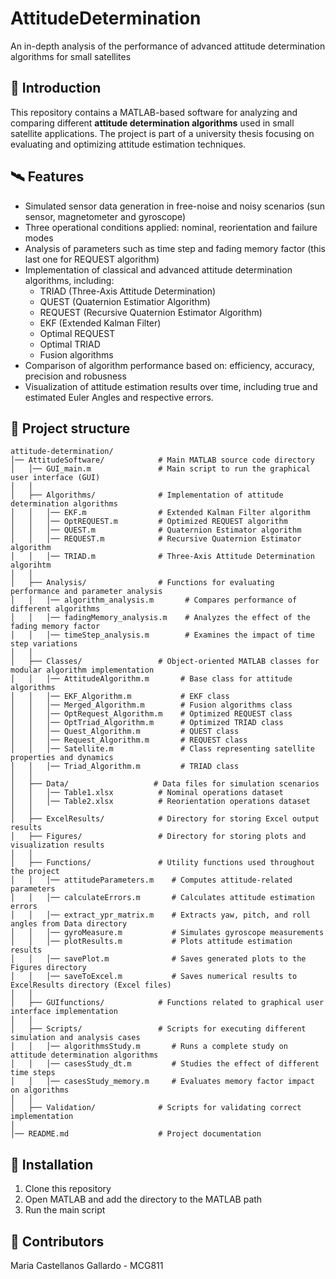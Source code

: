 # AttitudeDetermination
An in-depth analysis of the performance of advanced attitude determination algorithms for small satellites

## 🚀 Introduction
This repository contains a MATLAB-based software for analyzing and comparing different **attitude determination algorithms** used in small satellite applications. The project is part of a university thesis focusing on evaluating and optimizing attitude estimation techniques.

## 🛰️ Features
- Simulated sensor data generation in free-noise and noisy scenarios (sun sensor, magnetometer and gyroscope)
- Three operational conditions applied: nominal, reorientation and failure modes
- Analysis of parameters such as time step and fading memory factor (this last one for REQUEST algorithm)
- Implementation of classical and advanced attitude determination algorithms, including:
  - TRIAD (Three-Axis Attitude Determination)
  - QUEST (Quaternion Estimatior Algorithm)
  - REQUEST (Recursive Quaternion Estimator Algorithm)
  - EKF (Extended Kalman Filter)
  - Optimal REQUEST
  - Optimal TRIAD
  - Fusion algorithms
- Comparison of algorithm performance based on: efficiency, accuracy, precision and robusness
- Visualization of attitude estimation results over time, including true and estimated Euler Angles and respective errors.

## 📁 Project structure
```plaintext
attitude-determination/
│── AttitudeSoftware/            # Main MATLAB source code directory
│   │── GUI_main.m               # Main script to run the graphical user interface (GUI)
│   │
│   ├── Algorithms/              # Implementation of attitude determination algorithms
│   │   │── EKF.m                # Extended Kalman Filter algorithm
│   │   │── OptREQUEST.m         # Optimized REQUEST algorithm
│   │   │── QUEST.m              # Quaternion Estimator algorithm
│   │   │── REQUEST.m            # Recursive Quaternion Estimator algorithm
│   │   │── TRIAD.m              # Three-Axis Attitude Determination algorihtm
│   │
│   ├── Analysis/                # Functions for evaluating performance and parameter analysis
│   │   │── algorithm_analysis.m       # Compares performance of different algorithms
│   │   │── fadingMemory_analysis.m    # Analyzes the effect of the fading memory factor
│   │   │── timeStep_analysis.m        # Examines the impact of time step variations
│   │
│   ├── Classes/                 # Object-oriented MATLAB classes for modular algorithm implementation
│   │   │── AttitudeAlgorithm.m       # Base class for attitude algorithms
│   │   │── EKF_Algorithm.m           # EKF class 
│   │   │── Merged_Algorithm.m        # Fusion algorithms class
│   │   │── OptRequest_Algorithm.m    # Optimized REQUEST class
│   │   │── OptTriad_Algorithm.m      # Optimized TRIAD class
│   │   │── Quest_Algorithm.m         # QUEST class
│   │   │── Request_Algorithm.m       # REQUEST class
│   │   │── Satellite.m               # Class representing satellite properties and dynamics
│   │   │── Triad_Algorithm.m         # TRIAD class
│   │
│   ├── Data/                   # Data files for simulation scenarios
│   │   │── Table1.xlsx          # Nominal operations dataset
│   │   │── Table2.xlsx          # Reorientation operations dataset
│   │
│   ├── ExcelResults/            # Directory for storing Excel output results
│   ├── Figures/                 # Directory for storing plots and visualization results
│   │
│   ├── Functions/               # Utility functions used throughout the project
│   │   │── attitudeParameters.m    # Computes attitude-related parameters
│   │   │── calculateErrors.m       # Calculates attitude estimation errors
│   │   │── extract_ypr_matrix.m    # Extracts yaw, pitch, and roll angles from Data directory
│   │   │── gyroMeasure.m           # Simulates gyroscope measurements
│   │   │── plotResults.m           # Plots attitude estimation results
│   │   │── savePlot.m              # Saves generated plots to the Figures directory
│   │   │── saveToExcel.m           # Saves numerical results to ExcelResults directory (Excel files)
│   │
│   ├── GUIfunctions/            # Functions related to graphical user interface implementation
│   │
│   ├── Scripts/                 # Scripts for executing different simulation and analysis cases
│   │   │── algorithmsStudy.m       # Runs a complete study on attitude determination algorithms
│   │   │── casesStudy_dt.m         # Studies the effect of different time steps
│   │   │── casesStudy_memory.m     # Evaluates memory factor impact on algorithms
│   │
│   ├── Validation/              # Scripts for validating correct implementation
│
│── README.md                    # Project documentation
```

## 🔧 Installation
1. Clone this repository
2. Open MATLAB and add the directory to the MATLAB path
3. Run the main script

## 👥 Contributors
Maria Castellanos Gallardo - MCG811
